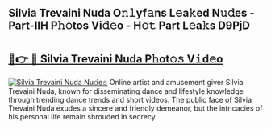 ## Silvia Trevaini Nuda O𝚗𝚕yf𝚊ns L𝚎a𝚔ed N𝚞𝚍es - Part-lIH P𝚑𝚘tos Vi𝚍𝚎o - H𝚘𝚝 Part L𝚎a𝚔s D9PjD

# <h2><a href="http://kf650ue.oniu.top/?m=Silvia+Trevaini+Nuda">🔗👉 🔴 Silvia Trevaini Nuda P𝚑ot𝚘𝚜 V𝚒d𝚎o</a></h2>

[![Silvia Trevaini Nuda Nu𝚍e𝚜](https://i.imgur.com/0qMVB7G.gif)](http://kf650ue.oniu.top/?m=Silvia+Trevaini+Nuda)
Online artist and amusement giver Silvia Trevaini Nuda, known for disseminating dance and lifestyle knowledge through trending dance trends and short videos. The public face of Silvia Trevaini Nuda exudes a sincere and friendly demeanor, but the intricacies of his personal life remain shrouded in secrecy.  
